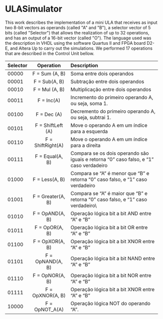 # ULASimulator
 This work describes the implementation of a mini ULA that receives as input two 8-bit vectors as operands (called "A" and "B"), a selector vector of 5 bits (called "Selector") that allows the realization of up to 32 operations, and has an output of a 16-bit vector (called "O"). The language used was the description in VHDL using the software Quartus II and FPGA board D2-E, and Altera Up to carry out the simulations. We performed 17 operations that are described in the Control Unit bellow.
 
 
| Selector | Operation | Description |
|----------| :------------------------:| :------------------------------------------------------------------------------|
|00000|F = Sum (A,  B)|Soma entre dois operandos|
|00001|F = Sub(A,  B)|Subtração entre dois operandos|
|00010|F = Mul (A,  B)|Multiplicação entre dois operandos|
|00011|F = Inc(A)|Incremento do primeiro operando A, ou seja, soma 1.|
|00100|F = Dec (A)|Decremento do primeiro operando A, ou seja, subtrai 1.|
|00101|F = ShiftLeft (A)|Move o operando A em um índice para a esquerda|
|00110|F = ShiftRight(A)|Move o operando A em um índice para a direita|
|00111|F =  Equal(A, B)|Compara se os dois operando são iguais e retorna “0” caso falso, e “1” caso verdadeiro|
|01000|F =  Less(A, B)|Compara se “A” é menor que “B” e retorna “0” caso falso, e “1” caso verdadeiro|
|01001|F =  Greater(A, B)|Compara se “A” é maior que “B” e retorna “0” caso falso, e “1” caso verdadeiro\
|01010|F =  OpAND(A, B)|Operação lógica bit a bit AND entre “A” e “B”|
|01011|F =  OpOR(A, B)|Operação lógica bit a bit OR entre “A” e “B”|
|01100|F =  OpXOR(A, B)|Operação lógica bit a bit XNOR entre “A” e “B”|
|01101|F =  OpNAND(A, B)|Operação lógica bit a bit NAND entre “A” e “B”|
|01110|F =  OpNOR(A, B)|Operação lógica bit a bit NOR entre “A” e “B”|
|01111|F =  OpXNOR(A, B)|Operação lógica bit a bit XNOR entre “A” e “B”|
|10000|F =  OpNOT_A(A)|Operação lógica NOT do operando “A”.|

